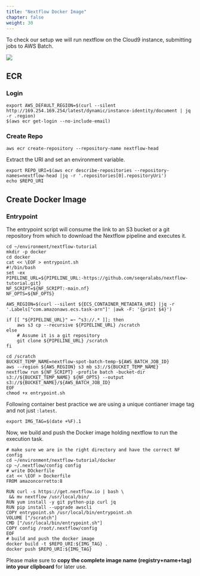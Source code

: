 ```yaml
---
title: "Nextflow Docker Image"
chapter: false
weight: 30
---
```




To check our setup we will run nextflow on the Cloud9 instance, submitting jobs to AWS Batch.

![](/images/nextflow-on-aws-batch/nextflow-workshop-arch.png)


## ECR 

### Login

```
export AWS_DEFAULT_REGION=$(curl --silent http://169.254.169.254/latest/dynamic/instance-identity/document | jq -r .region)
$(aws ecr get-login --no-include-email)
```

### Create Repo

```
aws ecr create-repository --repository-name nextflow-head 
```

Extract the URI and set an environment variable.
```
export REPO_URI=$(aws ecr describe-repositories --repository-names=nextflow-head |jq -r '.repositories[0].repositoryUri')
echo $REPO_URI
```
## Create Docker Image

### Entrypoint

The entrypoint script will consume the link to an S3 bucket or a git repository from which to download the Nextflow pipeline and executes it.

```
cd ~/environment/nextflow-tutorial
mkdir -p docker
cd docker
cat << \EOF > entrypoint.sh
#!/bin/bash
set -ex
PIPELINE_URL=${PIPELINE_URL:-https://github.com/seqeralabs/nextflow-tutorial.git}
NF_SCRIPT=${NF_SCRIPT:-main.nf}
NF_OPTS=${NF_OPTS}

AWS_REGION=$(curl --silent ${ECS_CONTAINER_METADATA_URI} |jq -r '.Labels["com.amazonaws.ecs.task-arn"]' |awk -F: '{print $4}')

if [[ "${PIPELINE_URL}" =~ ^s3://.* ]]; then
    aws s3 cp --recursive ${PIPELINE_URL} /scratch
else
    # Assume it is a git repository
    git clone ${PIPELINE_URL} /scratch
fi

cd /scratch
BUCKET_TEMP_NAME=nextflow-spot-batch-temp-${AWS_BATCH_JOB_ID}
aws --region ${AWS_REGION} s3 mb s3://${BUCKET_TEMP_NAME}
nextflow run ${NF_SCRIPT} -profile batch -bucket-dir s3://${BUCKET_TEMP_NAME} ${NF_OPTS} --output s3://${BUCKET_NAME}/${AWS_BATCH_JOB_ID}
EOF
chmod +x entrypoint.sh
```

Following container best practice we are using a unique contianer image tag and not just `:latest`.

```
export IMG_TAG=$(date +%F).1
```

Now, we build and push the Docker image holding nextflow to run the execution task.

```
# make sure we are in the right directory and have the correct NF config
cd ~/environment/nextflow-tutorial/docker
cp ~/.nextflow/config config
# write DOckerfile
cat << \EOF > Dockerfile
FROM amazoncorretto:8

RUN curl -s https://get.nextflow.io | bash \
 && mv nextflow /usr/local/bin/
RUN yum install -y git python-pip curl jq
RUN pip install --upgrade awscli
COPY entrypoint.sh /usr/local/bin/entrypoint.sh
VOLUME ["/scratch"]
CMD ["/usr/local/bin/entrypoint.sh"]
COPY config /root/.nextflow/config
EOF
# build and push the docker image
docker build -t $REPO_URI:${IMG_TAG} .
docker push $REPO_URI:${IMG_TAG}
```

Please make sure to **copy the complete image name (registry+name+tag) into your clipboard** for later use.